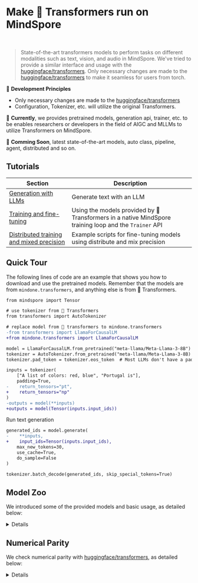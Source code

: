 # Make 🤗 Transformers run on MindSpore

<br>

> State-of-the-art transformers models to perform tasks on different modalities such as text, vision, 
> and audio in MindSpore. We've tried to provide a similar interface and usage with the 
> [huggingface/transformers](https://github.com/huggingface/transformers). Only necessary changes are made to 
> the [huggingface/transformers](https://github.com/huggingface/transformers) to make it seamless for users from torch.

🤗 **Development Principles**

- Only necessary changes are made to the [huggingface/transformers](https://github.com/huggingface/transformers)
- Configuration, Tokenizer, etc. will utilize the original Transformers.

🤗 **Currently**, 
we provides pretrained models, generation api, trainer, etc. 
to be enables researchers or developers in the field of AIGC and MLLMs to utilize Transformers on MindSpore. 

🤗 **Comming Soon**, 
latest state-of-the-art models, auto class, pipeline, agent, distributed and so on.


## Tutorials

| Section                                                                                              | Description                                                                                            |
|------------------------------------------------------------------------------------------------------|--------------------------------------------------------------------------------------------------------|
| [Generation with LLMs](../../docs/transformers/tutorials/generation.md)                              | Generate text with an LLM                                                                              |
| [Training and fine-tuning](../../docs/transformers/tutorials/finetune.md)                            | Using the models provided by 🤗 Transformers in a native MindSpore training loop and the `Trainer` API |
| [Distributed training and mixed precision](../../docs/transformers/tutorials/finetune_distribute.md) | Example scripts for fine-tuning models using distribute and mix precision                              |


## Quick Tour

The following lines of code are an example that shows you how to download and use the pretrained models.
Remember that the models are from `mindone.transformers`, and anything else is from 🤗 Transformers.

```diff
from mindspore import Tensor

# use tokenizer from 🤗 Transformers
from transformers import AutoTokenizer

# replace model from 🤗 transformers to mindone.transformers
-from transformers import LlamaForCausalLM
+from mindone.transformers import LlamaForCausalLM

model = LlamaForCausalLM.from_pretrained("meta-llama/Meta-Llama-3-8B")
tokenizer = AutoTokenizer.from_pretrained("meta-llama/Meta-Llama-3-8B)
tokenizer.pad_token = tokenizer.eos_token  # Most LLMs don't have a pad token by default

inputs = tokenizer(
    ["A list of colors: red, blue", "Portugal is"],
    padding=True,
-    return_tensors="pt",
+    return_tensors="np"
)
-outputs = model(**inputs)
+outputs = model(Tensor(inputs.input_ids))
```

Run text generation

```diff
generated_ids = model.generate(
-    **inputs,
+    input_ids=Tensor(inputs.input_ids),
    max_new_tokens=30,
    use_cache=True,
    do_sample=False
)

tokenizer.batch_decode(generated_ids, skip_special_tokens=True)
```


## Model Zoo

We introduced some of the provided models and basic usage, as detailed below:

<details onclose>

### CLIP

The CLIP model was proposed in [Learning Transferable Visual Models From Natural Language Supervision](https://arxiv.org/abs/2103.00020) by
Alec Radford, Jong Wook Kim, Chris Hallacy, Aditya Ramesh, Gabriel Goh, Sandhini Agarwal, Girish Sastry, Amanda Askell, Pamela Mishkin, Jack Clark, Gretchen Krueger, Ilya Sutskever.
CLIP (Contrastive Language-Image Pre-Training) is a neural network trained on a variety of (image, text) pairs.
It can be instructed in natural language to predict the most relevant text snippet, given an image, without directly optimizing for the task, similarly to the zero-shot capabilities of GPT-2 and 3.

We have tested the following pretrained weights from huggingface hub. Any other pretrained weights of CLIP model probably also works.

#### OpenAI & LAION

- [openai/clip-vit-large-patch14](https://huggingface.co/openai/clip-vit-large-patch14)
- [laion/CLIP-ViT-H-14-laion2B-s32B-b79K](https://huggingface.co/laion/CLIP-ViT-H-14-laion2B-s32B-b79K)
- [laion/CLIP-ViT-bigG-14-laion2B-39B-b160k](https://huggingface.co/laion/CLIP-ViT-bigG-14-laion2B-39B-b160k)

```python
from mindspore import Tensor
from transformers import CLIPTokenizer
from mindone.transformers import CLIPTextModel

MODEL_NAME = "choose-one-from-the-above-list"
model = CLIPTextModel.from_pretrained(MODEL_NAME)
tokenizer = CLIPTokenizer.from_pretrained(MODEL_NAME)

text_inputs = tokenizer(["a photo of a cat", "a photo of a dog"], padding=True, return_tensors="np")
text_outputs = model(Tensor(text_inputs.input_ids))
```

#### Stable Diffusion 2.1

[stabilityai/stable-diffusion-2-1](https://huggingface.co/stabilityai/stable-diffusion-2-1) is a model that can be used to generate and modify images based on text prompts.
It is a [Latent Diffusion Model](https://arxiv.org/abs/2112.10752) that uses a fixed, pretrained text encoder ([OpenCLIP-ViT/H](https://github.com/mlfoundations/open_clip)).

```python
from mindspore import Tensor
from transformers import CLIPTokenizer
from mindone.transformers import CLIPTextModel

MODEL_NAME="stabilityai/stable-diffusion-2-1"
tokenizer = CLIPTokenizer.from_pretrained(MODEL_NAME, subfolder="tokenizer")
text_encoder = CLIPTextModel.from_pretrained(MODEL_NAME, subfolder="text_encoder")
text_inputs = tokenizer(
    ["a photo of a cat", "a photo of a dog"],
    max_length=tokenizer.model_max_length,
    padding="max_length",
    truncation=True,
    return_tensors="np",
)
encoder_hidden_states = text_encoder(Tensor(text_inputs.input_ids))[0]
```

#### Stable Diffusion XL

[stabilityai/stable-diffusion-xl-base-1.0](https://huggingface.co/stabilityai/stable-diffusion-xl-base-1.0) is a model that can be used to generate and modify images based on text prompts.
It is a [Latent Diffusion Model](https://arxiv.org/abs/2112.10752) that uses two fixed, pretrained text encoders ([OpenCLIP-ViT/G](https://github.com/mlfoundations/open_clip) and [CLIP-ViT/L](https://github.com/openai/CLIP)).

```python
from mindspore import Tensor
from transformers import AutoTokenizer
from mindone.transformers import CLIPTextModel, CLIPTextModelWithProjection

MODEL_NAME = "stabilityai/stable-diffusion-xl-base-1.0"
tokenizer_one = AutoTokenizer.from_pretrained(MODEL_NAME, subfolder="tokenizer", use_fast=False)
tokenizer_two = AutoTokenizer.from_pretrained(MODEL_NAME, subfolder="tokenizer_2", use_fast=False)
text_encoder_one = CLIPTextModel.from_pretrained(MODEL_NAME, subfolder="text_encoder")
text_encoder_two = CLIPTextModelWithProjection.from_pretrained(MODEL_NAME, subfolder="text_encoder_2")

for tokenizer, text_encoder in zip([tokenizer_one, tokenizer_two], [text_encoder_one, text_encoder_two]):
    text_inputs = tokenizer(
        ["a photo of a cat", "a photo of a dog"],
        padding="max_length",
        max_length=tokenizer.model_max_length,
        truncation=True,
        return_tensors="np",
    )
    text_input_ids = text_inputs.input_ids
    prompt_embeds = text_encoder(Tensor(text_input_ids), output_hidden_states=True)
```

### T5

The T5 model was presented in [Exploring the Limits of Transfer Learning with a Unified Text-to-Text Transformer](https://arxiv.org/pdf/1910.10683.pdf) by
Colin Raffel, Noam Shazeer, Adam Roberts, Katherine Lee, Sharan Narang, Michael Matena, Yanqi Zhou, Wei Li, Peter J. Liu.

We have tested the following pretrained weights from huggingface hub. Any other pretrained weights of T5 model probably also works.

#### google-t5/t5-small

[google-t5/t5-small](https://huggingface.co/google-t5/t5-small) is the checkpoint with 60 million parameters.
It can be used as an encoder-decoder architecture `T5Model`, or just the encoder part `T5Model.encoder`.

```python
from mindspore import Tensor
from transformers import AutoTokenizer
from mindone.transformers import T5Model

tokenizer = AutoTokenizer.from_pretrained("google-t5/t5-small")
model = T5Model.from_pretrained("google-t5/t5-small")

input_ids = tokenizer(
     "Studies have been shown that owning a dog is good for you", return_tensors="np"
).input_ids  # Batch size 1
decoder_input_ids = tokenizer("Studies show that", return_tensors="np").input_ids  # Batch size 1

# preprocess: Prepend decoder_input_ids with start token which is pad token for T5Model.
# This is not needed for T5ForConditionalGeneration as it does this internally using labels arg.
decoder_input_ids = model._shift_right(Tensor(decoder_input_ids))

# forward pass
outputs = model(input_ids=Tensor(input_ids), decoder_input_ids=decoder_input_ids)
last_hidden_states = outputs[0]
encoder_outputs = outputs[1]
```

#### DeepFloyd/t5-v1_1-xxl

[DeepFloyd/t5-v1_1-xxl](https://huggingface.co/DeepFloyd/t5-v1_1-xxl) is an instance of `T5EncoderModel`, which only has the encoder part.

```python
from mindspore import Tensor
from transformers import AutoTokenizer
from mindone.transformers import T5EncoderModel

tokenizer = AutoTokenizer.from_pretrained("DeepFloyd/t5-v1_1-xxl", revision="refs/pr/3")
model = T5EncoderModel.from_pretrained("DeepFloyd/t5-v1_1-xxl", revision="refs/pr/3")
input_ids = tokenizer(
     "Studies have been shown that owning a dog is good for you", return_tensors="np"
).input_ids  # Batch size 1
outputs = model(input_ids=Tensor(input_ids))
encoder_outputs = outputs
```

#### google/flan-t5-large

If you already know T5, [google/flan-t5-large](https://huggingface.co/google/flan-t5-large) is just better at everything. For the same number of parameters, these models have been fine-tuned on more than 1000 additional tasks covering also more languages.

```python
from mindspore import Tensor
from transformers import AutoTokenizer
from mindone.transformers import T5ForConditionalGeneration

tokenizer = AutoTokenizer.from_pretrained("google/flan-t5-large")
model = T5ForConditionalGeneration.from_pretrained("google/flan-t5-large")

input_ids = tokenizer("The <extra_id_0> walks in <extra_id_1> park", return_tensors="np").input_ids
labels = tokenizer("<extra_id_0> cute dog <extra_id_1> the <extra_id_2>", return_tensors="np").input_ids
outputs = model(input_ids=Tensor(input_ids), labels=Tensor(labels))
logits = outputs[0]
encoder_outputs = outputs[1]
```

</details>


## Numerical Parity

We check numerical parity with [huggingface/transformers](https://github.com/huggingface/transformers), as detailed below:

<details onclose>

MindSpore 2.2/2.3 @ Ascend **_vs._** Pytorch 2.2 @ CPU(aarch64)

Error Formula: `max(abs(ms-pt)) / mean(abs(pt))`

### MindSpore 2.2.10

- PyNative Mode, FP16

| model                                          | diff   |
|------------------------------------------------|--------|
| openai/clip-vit-large-patch14                  | 0.0385 |
| stabilityai/stable-diffusion-2-1               | 0.0272 |
| stabilityai/stable-diffusion-xl-base-1.0(H)    | 0.0212 |
| stabilityai/stable-diffusion-xl-base-1.0(bigG) | 0.0233 |
| google-t5/t5-small                             | 0.0488 |
| DeepFloyd/t5-v1_1-xxl                          | 0.0480 |
| google/flan-t5-large                           | 0.0032 |

- PyNative Mode, FP32

| model                                          | diff   |
|------------------------------------------------|--------|
| openai/clip-vit-large-patch14                  | 0.0062 |
| stabilityai/stable-diffusion-2-1               | 0.0053 |
| stabilityai/stable-diffusion-xl-base-1.0(H)    | 0.0030 |
| stabilityai/stable-diffusion-xl-base-1.0(bigG) | 0.0023 |
| google-t5/t5-small                             | 0.0466 |
| DeepFloyd/t5-v1_1-xxl                          | 0.0349 |
| google/flan-t5-large                           | 0.0009 |

- Graph Mode, FP16

| model                                          | diff   |
|------------------------------------------------|--------|
| openai/clip-vit-large-patch14                  | 0.0385 |
| stabilityai/stable-diffusion-2-1               | 0.0340 |
| stabilityai/stable-diffusion-xl-base-1.0(H)    | 0.0151 |
| stabilityai/stable-diffusion-xl-base-1.0(bigG) | 0.0208 |
| google-t5/t5-small                             | N.A.   |
| DeepFloyd/t5-v1_1-xxl                          | N.A.   |
| google/flan-t5-large                           | N.A.   |

- Graph Mode, FP32

| model                                          | diff   |
|------------------------------------------------|--------|
| openai/clip-vit-large-patch14                  | 0.0186 |
| stabilityai/stable-diffusion-2-1               | 0.0084 |
| stabilityai/stable-diffusion-xl-base-1.0(H)    | 0.0059 |
| stabilityai/stable-diffusion-xl-base-1.0(bigG) | 0.0039 |
| google-t5/t5-small                             | N.A.   |
| DeepFloyd/t5-v1_1-xxl                          | N.A.   |
| google/flan-t5-large                           | N.A.   |

### MindSpore 2.3

- PyNative Mode, FP16

| model                                          | diff   |
|------------------------------------------------|--------|
| openai/clip-vit-large-patch14                  | 0.0385 |
| stabilityai/stable-diffusion-2-1               | 0.0272 |
| stabilityai/stable-diffusion-xl-base-1.0(H)    | 0.0212 |
| stabilityai/stable-diffusion-xl-base-1.0(bigG) | 0.0233 |
| google-t5/t5-small                             | 0.0636 |
| DeepFloyd/t5-v1_1-xxl                          | 0.0426 |
| google/flan-t5-large                           | 0.0025 |

- PyNative Mode, FP32

| model                                          | diff     |
|------------------------------------------------|----------|
| openai/clip-vit-large-patch14                  | 8.30E-05 |
| stabilityai/stable-diffusion-2-1               | 3.28E-05 |
| stabilityai/stable-diffusion-xl-base-1.0(H)    | 1.55E-05 |
| stabilityai/stable-diffusion-xl-base-1.0(bigG) | 1.38E-05 |
| google-t5/t5-small                             | 6.72E-05 |
| DeepFloyd/t5-v1_1-xxl                          | 1.40E-04 |
| google/flan-t5-large                           | 4.55E-06 |

- Graph Mode, FP16

| model                                          | diff   |
|------------------------------------------------|--------|
| openai/clip-vit-large-patch14                  | 0.0385 |
| stabilityai/stable-diffusion-2-1               | 0.0268 |
| stabilityai/stable-diffusion-xl-base-1.0(H)    | 0.0151 |
| stabilityai/stable-diffusion-xl-base-1.0(bigG) | 0.0258 |
| google-t5/t5-small                             | 0.0488 |
| DeepFloyd/t5-v1_1-xxl                          | 0.0918 |
| google/flan-t5-large                           | 0.0023 |

- Graph Mode, FP32

| model                                          | diff     |
|------------------------------------------------|----------|
| openai/clip-vit-large-patch14                  | 7.81E-05 |
| stabilityai/stable-diffusion-2-1               | 3.16E-05 |
| stabilityai/stable-diffusion-xl-base-1.0(H)    | 1.72E-05 |
| stabilityai/stable-diffusion-xl-base-1.0(bigG) | 1.75E-05 |
| google-t5/t5-small                             | 4.88E-05 |
| DeepFloyd/t5-v1_1-xxl                          | 9.84E-05 |
| google/flan-t5-large                           | 4.55E-06 |

</details>
